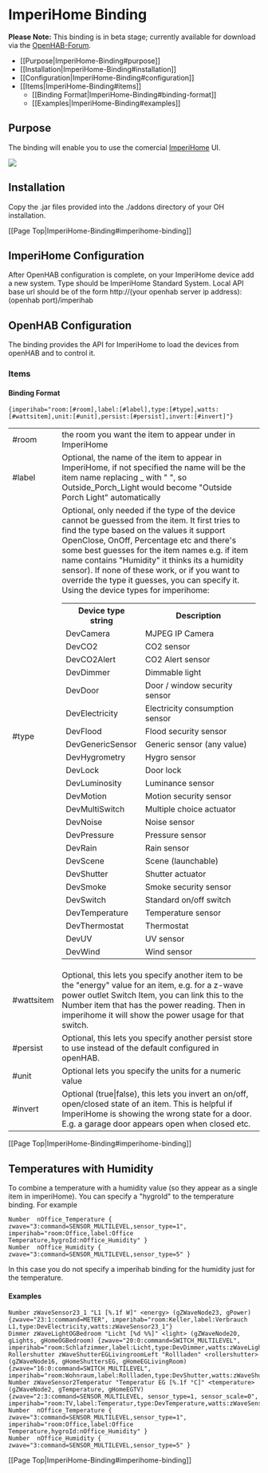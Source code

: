 # ImperiHome Binding

**Please Note:** 
This binding is in beta stage; currently available for download via the [OpenHAB-Forum](https://groups.google.com/d/msg/openhab/TWrvCd1fens/mO83ymI772sJ).

 * [[Purpose|ImperiHome-Binding#purpose]]
 * [[Installation|ImperiHome-Binding#installation]]
 * [[Configuration|ImperiHome-Binding#configuration]]
  * [[Items|ImperiHome-Binding#items]]
    * [[Binding Format|ImperiHome-Binding#binding-format]]
    * [[Examples|ImperiHome-Binding#examples]]

## Purpose

The binding will enable you to use the comercial [ImperiHome](http://www.imperihome.com/) UI.

![](http://www.imperihome.com/wp-content/main-screens.png)

## Installation
Copy the .jar files provided into the ./addons directory of your OH installation.

[[Page Top|ImperiHome-Binding#imperihome-binding]]

## ImperiHome Configuration

After OpenHAB configuration is complete, on your ImperiHome device add a new system.  Type should be ImperiHome Standard System.  Local API base url should be of the form http://(your openhab server ip address):(openhab port)/imperihab

## OpenHAB Configuration
The binding provides the API for ImperiHome to load the devices from openHAB and to control it.

### Items
#### Binding Format
```
{imperihab="room:[#room],label:[#label],type:[#type],watts:[#wattsitem],unit:[#unit],persist:[#persist],invert:[#invert]"}
```
<table>
  <tr><td>#room</td><td>the room you want the item to appear under in ImperiHome</td></tr>
  <tr><td>#label</td><td>Optional, the name of the item to appear in ImperiHome, if not specified the name will be the item name replacing _ with " ", so Outside_Porch_Light would become "Outside Porch Light" automatically</td></tr>
  <tr><td>#type</td><td>Optional, only needed if the type of the device cannot be guessed from the item.  It first tries to find the type based on the values it support OpenClose, OnOff, Percentage etc and there's some best guesses for the item names e.g. if item name contains "Humidity" it thinks its a humidity sensor).  If none of these work, or if you want to override the type it guesses, you can specify it.  Using the device types for imperihome: 
<table>
  <tr><th>Device type string</th><th>Description</th></tr>
  <tr><td>DevCamera</td><td>MJPEG IP Camera</td></tr>
  <tr><td>DevCO2</td><td>CO2 sensor</td></tr>
  <tr><td>DevCO2Alert</td><td>CO2 Alert sensor</td></tr>
  <tr><td>DevDimmer</td><td>Dimmable light</td></tr>
  <tr><td>DevDoor</td><td>Door / window security sensor</td></tr>
  <tr><td>DevElectricity</td><td>Electricity consumption sensor</td></tr>
  <tr><td>DevFlood</td><td>Flood security sensor</td></tr>
  <tr><td>DevGenericSensor</td><td>Generic sensor (any value)</td></tr>
  <tr><td>DevHygrometry</td><td>Hygro sensor</td></tr>
  <tr><td>DevLock</td><td>Door lock</td></tr>
  <tr><td>DevLuminosity</td><td>Luminance sensor</td></tr>
  <tr><td>DevMotion</td><td>Motion security sensor</td></tr>
  <tr><td>DevMultiSwitch</td><td>Multiple choice actuator</td></tr>
  <tr><td>DevNoise</td><td>Noise sensor</td></tr>
  <tr><td>DevPressure</td><td>Pressure sensor</td></tr>
  <tr><td>DevRain</td><td>Rain sensor</td></tr>
  <tr><td>DevScene</td><td>Scene (launchable)</td></tr>
  <tr><td>DevShutter</td><td>Shutter actuator</td></tr>
  <tr><td>DevSmoke</td><td>Smoke security sensor</td></tr>
  <tr><td>DevSwitch</td><td>Standard on/off switch</td></tr>
  <tr><td>DevTemperature</td><td>Temperature sensor</td></tr>
  <tr><td>DevThermostat</td><td>Thermostat</td></tr>
  <tr><td>DevUV</td><td>UV sensor</td></tr>
  <tr><td>DevWind</td><td>Wind sensor</td></tr>
</table>
</td></tr>
  <tr><td>#wattsitem</td><td>Optional, this lets you specify another item to be the "energy" value for an item, e.g. for a z-wave power outlet Switch Item, you can link this to the Number item that has the power reading.  Then in imperihome it will show the power usage for that switch.</td></tr>
  <tr><td>#persist</td><td>Optional, this lets you specify another persist store to use instead of the default configured in openHAB.</td></tr>
  <tr><td>#unit</td><td>Optional lets you specify the units for a numeric value</td></tr>
  <tr><td>#invert</td><td>Optional (true|false), this lets you invert an on/off, open/closed state of an item.  This is helpful if ImperiHome is showing the wrong state for a door.  E.g. a garage door appears open when closed etc. </td></tr>
</table>

[[Page Top|ImperiHome-Binding#imperihome-binding]]

## Temperatures with Humidity
To combine a temperature with a humidity value (so they appear as a single item in imperiHome).  You can specify a "hygroId" to the temperature binding.  For example
```
Number	nOffice_Temperature { zwave="3:command=SENSOR_MULTILEVEL,sensor_type=1", imperihab="room:Office,label:Office Temperature,hygroId:nOffice_Humidity" }
Number	nOffice_Humidity { zwave="3:command=SENSOR_MULTILEVEL,sensor_type=5" }
```
In this case you do not specify a imperihab binding for the humidity just for the temperature.

#### Examples
```
Number zWaveSensor23_1 "L1 [%.1f W]" <energy> (gZWaveNode23, gPower) {zwave="23:1:command=METER", imperihab="room:Keller,label:Verbrauch L1,type:DevElectricity,watts:zWaveSensor23_1"}
Dimmer zWaveLightOGBedroom "Licht [%d %%]" <light> (gZWaveNode20, gLights, gHomeOGBedroom) {zwave="20:0:command=SWITCH_MULTILEVEL", imperihab="room:Schlafzimmer,label:Licht,type:DevDimmer,watts:zWaveLightOGBedroom"}
Rollershutter zWaveShutterEGLivingroomLeft "Rollladen" <rollershutter> (gZWaveNode16, gHomeShuttersEG, gHomeEGLivingRoom) {zwave="16:0:command=SWITCH_MULTILEVEL", imperihab="room:Wohnraum,label:Rollladen,type:DevShutter,watts:zWaveShutterEGLivingroomLeft"}
Number zWaveSensor2Temperatur "Temperatur EG [%.1f °C]" <temperature> (gZWaveNode2, gTemperature, gHomeEGTV) {zwave="2:3:command=SENSOR_MULTILEVEL, sensor_type=1, sensor_scale=0", imperihab="room:TV,label:Temperatur,type:DevTemperature,watts:zWaveSensor2Temperatur"} 
Number	nOffice_Temperature { zwave="3:command=SENSOR_MULTILEVEL,sensor_type=1", imperihab="room:Office,label:Office Temperature,hygroId:nOffice_Humidity" }
Number	nOffice_Humidity { zwave="3:command=SENSOR_MULTILEVEL,sensor_type=5" }
```
[[Page Top|ImperiHome-Binding#imperihome-binding]]
